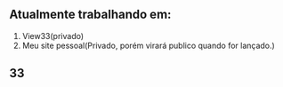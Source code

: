 ## Atualmente trabalhando em:
 1. View33(privado)
 2. Meu site pessoal(Privado, porém virará publico quando for lançado.)

 ## 33
